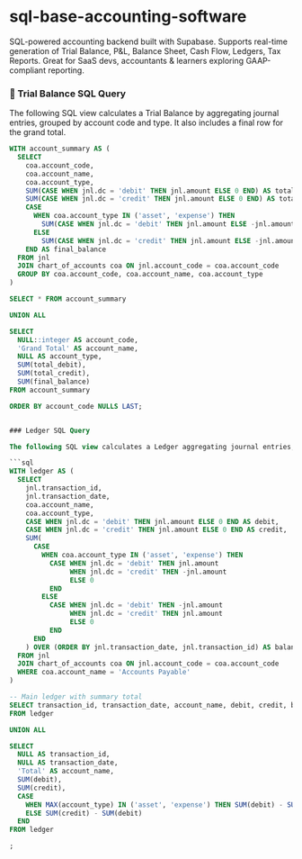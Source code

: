 # sql-base-accounting-software
SQL-powered accounting backend built with Supabase. Supports real-time generation of Trial Balance, P&amp;L, Balance Sheet, Cash Flow, Ledgers, Tax Reports. Great for SaaS devs, accountants &amp; learners exploring GAAP-compliant reporting.


### 📘 Trial Balance SQL Query

The following SQL view calculates a Trial Balance by aggregating journal entries, grouped by account code and type. It also includes a final row for the grand total.

```sql
WITH account_summary AS (
  SELECT
    coa.account_code,
    coa.account_name,
    coa.account_type,
    SUM(CASE WHEN jnl.dc = 'debit' THEN jnl.amount ELSE 0 END) AS total_debit,
    SUM(CASE WHEN jnl.dc = 'credit' THEN jnl.amount ELSE 0 END) AS total_credit,
    CASE
      WHEN coa.account_type IN ('asset', 'expense') THEN
        SUM(CASE WHEN jnl.dc = 'debit' THEN jnl.amount ELSE -jnl.amount END)
      ELSE
        SUM(CASE WHEN jnl.dc = 'credit' THEN jnl.amount ELSE -jnl.amount END)
    END AS final_balance
  FROM jnl
  JOIN chart_of_accounts coa ON jnl.account_code = coa.account_code
  GROUP BY coa.account_code, coa.account_name, coa.account_type
)

SELECT * FROM account_summary

UNION ALL

SELECT
  NULL::integer AS account_code,
  'Grand Total' AS account_name,
  NULL AS account_type,
  SUM(total_debit),
  SUM(total_credit),
  SUM(final_balance)
FROM account_summary

ORDER BY account_code NULLS LAST;


### Ledger SQL Query

The following SQL view calculates a Ledger aggregating journal entries, grouped by account code and type. It also includes a final row for the grand total.

```sql
WITH ledger AS (
  SELECT
    jnl.transaction_id,
    jnl.transaction_date,
    coa.account_name,
    coa.account_type,
    CASE WHEN jnl.dc = 'debit' THEN jnl.amount ELSE 0 END AS debit,
    CASE WHEN jnl.dc = 'credit' THEN jnl.amount ELSE 0 END AS credit,
    SUM(
      CASE
        WHEN coa.account_type IN ('asset', 'expense') THEN
          CASE WHEN jnl.dc = 'debit' THEN jnl.amount
               WHEN jnl.dc = 'credit' THEN -jnl.amount
               ELSE 0
          END
        ELSE
          CASE WHEN jnl.dc = 'debit' THEN -jnl.amount
               WHEN jnl.dc = 'credit' THEN jnl.amount
               ELSE 0
          END
      END
    ) OVER (ORDER BY jnl.transaction_date, jnl.transaction_id) AS balance
  FROM jnl
  JOIN chart_of_accounts coa ON jnl.account_code = coa.account_code
  WHERE coa.account_name = 'Accounts Payable'
)

-- Main ledger with summary total
SELECT transaction_id, transaction_date, account_name, debit, credit, balance
FROM ledger

UNION ALL

SELECT
  NULL AS transaction_id,
  NULL AS transaction_date,
  'Total' AS account_name,
  SUM(debit),
  SUM(credit),
  CASE
    WHEN MAX(account_type) IN ('asset', 'expense') THEN SUM(debit) - SUM(credit)
    ELSE SUM(credit) - SUM(debit)
  END
FROM ledger

;
